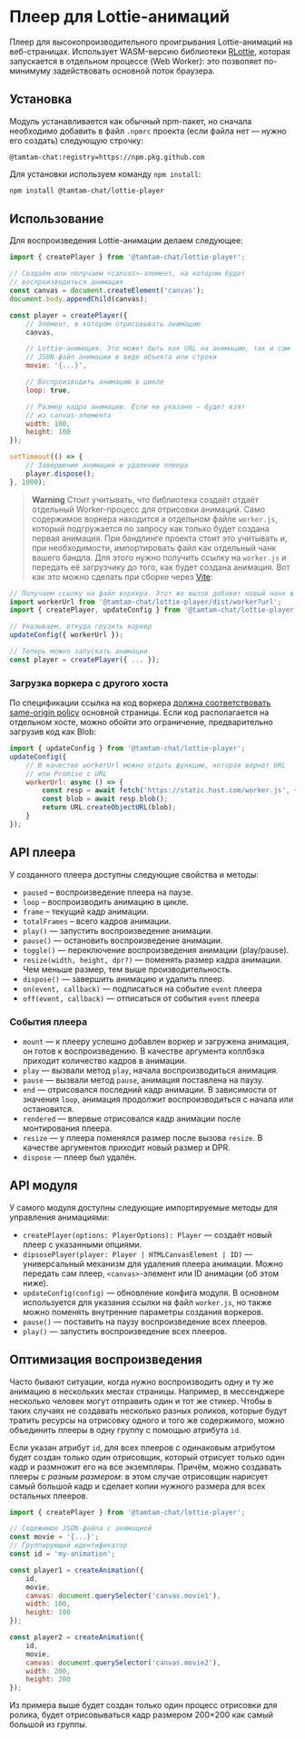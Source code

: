 # Плеер для Lottie-анимаций

Плеер для высокопроизводительного проигрывания Lottie-анимаций на веб-страницах. Использует WASM-версию библиотеки [RLottie](https://github.com/Samsung/rlottie), которая запускается в отдельном процессе (Web Worker): это позволяет по-минимуму задействовать основной поток браузера.

## Установка
Модуль устанавливается как обычный npm-пакет, но сначала необходимо добавить в файл `.npmrc` проекта (если файла нет — нужно его создать) следующую строчку:

```
@tamtam-chat:registry=https://npm.pkg.github.com
```

Для установки используем команду `npm install`:

```sh
npm install @tamtam-chat/lottie-player
```

## Использование
Для воспроизведения Lottie-анимации делаем следующее:

```js
import { createPlayer } from '@tamtam-chat/lottie-player';

// Создаём или получаем <canvas>-элемент, на котором будет
// воспроизводиться анимация
const canvas = document.createElement('canvas');
document.body.appendChild(canvas);

const player = createPlayer({
    // Элемент, в котором отрисовывать анимацию
    canvas,

    // Lottie-анимация. Это может быть как URL на анимацию, так и сам
    // JSON-файл анимации в виде объекта или строки
    movie: '{...}',

    // Воспроизводить анимацию в цикле
    loop: true,

    // Размер кадра анимации. Если не указано — будет взят
    // из canvas-элемента
    width: 100,
    height: 100
});

setTimeout(() => {
    // Завершение анимации и удаление плеера
    player.dispose();
}, 1000);
```

> **Warning**
> Стоит учитывать, что библиотека создаёт отдаёт отдельный Worker-процесс для отрисовки анимаций. Само содержимое воркера находится а отдельном файле `worker.js`, который подгружается по запросу как только будет создана первая анимация. При бандлинге проекта стоит это учитывать и, при необходимости, импортировать файл как отдельный чанк вашего бандла. Для этого нужно получить ссылку на `worker.js` и передать её загрузчику до того, как будет создана анимация. Вот как это можно сделать при сборке через [Vite](https://vitejs.dev):

```js
// Получаем ссылку на файл воркера. Этот же вызов добавит новый чанк в сборку
import workerUrl from '@tamtam-chat/lottie-player/dist/worker?url';
import { createPlayer, updateConfig } from '@tamtam-chat/lottie-player';

// Указываем, откуда грузить воркер
updateConfig({ workerUrl });

// Теперь можно запускать анимации
const player = createPlayer({ ... });
```

### Загрузка воркера с другого хоста

По спецификации ссылка на код воркера [должна соответствовать same-origin policy](https://developer.mozilla.org/en-US/docs/Web/API/Worker/Worker) основной страницы. Если код располагается на отдельном хосте, можно обойти это ограничение, предварительно загрузив код как Blob:

```js
import { updateConfig } from '@tamtam-chat/lottie-player';
updateConfig({
    // В качестве workerUrl можно отдать функцию, которая вернёт URL
    // или Promise c URL
    workerUrl: async () => {
        const resp = await fetch('https://static.host.com/worker.js', { mode: 'cors' });
        const blob = await resp.blob();
        return URL.createObjectURL(blob);
    }
});
```

## API плеера

У созданного плеера доступны следующие свойства и методы:

* `paused` – воспроизведение плеера на паузе.
* `loop` – воспроизводить анимацию в цикле.
* `frame` – текущий кадр анимации.
* `totalFrames` – всего кадров анимации.
* `play()` — запустить воспроизведение анимации.
* `pause()` — остановить воспроизведение анимации.
* `toggle()` — переключение воспроизведения анимации (play/pause).
* `resize(width, height, dpr?)` — поменять размер кадра анимации. Чем меньше размер, тем выше производительность.
* `dispose()` — завершить анимацию и удалить плеер.
* `on(event, callback)` — подписаться на событие `event` плеера
* `off(event, callback)` — отписаться от события `event` плеера

### События плеера

* `mount` — к плееру успешно добавлен воркер и загружена анимация, он готов к воспроизведению. В качестве аргумента коллбэка приходит количество кадров в анимации.
* `play` — вызвали метод `play`, начала воспроизводиться анимация.
* `pause` — вызвали метод `pause`, анимация поставлена на паузу.
* `end` — отрисовался последний кадр анимации. В зависимости от значения `loop`, анимация продолжит воспроизводиться с начала или остановится.
* `rendered` — впервые отрисовался кадр анимации после монтирования плеера.
* `resize` — у плеера поменялся размер после вызова `resize`. В качестве аргументов приходит новый размер и DPR.
* `dispose` — плеер был удалён.

## API модуля

У самого модуля доступны следующие импортируемые методы для управления анимациями:

* `createPlayer(options: PlayerOptions): Player` — создаёт новый плеер с указанными опциями.
* `dipsosePlayer(player: Player | HTMLCanvasElement | ID)` — универсальный механизм для удаления плеера анимации. Можно передать сам плеер, `<canvas>`-элемент или ID анимации (об этом ниже).
* `updateConfig(config)` — обновление конфига модуля. В основном используется для указания ссылки на файл `worker.js`, но также можно поменять внутренние параметры создания воркеров.
* `pause()` — поставить на паузу воспроизведение всех плееров.
* `play()` — запустить воспроизведение всех плееров.

## Оптимизация воспроизведения
Часто бывают ситуации, когда нужно воспроизводить одну и ту же анимацию в нескольких местах страницы. Например, в мессенджере несколько человек могут отправить один и тот же стикер. Чтобы в таких случаях не создавать несколько разных роликов, которые будут тратить ресурсы на отрисовку одного и того же содержимого, можно объединить плееры в одну группу с помощью атрибута `id`.

Если указан атрибут `id`, для всех плееров с одинаковым атрибутом будет создан только один отрисовщик, который отрисует только один кадр и размножит его на все экземпляры. Причём, можно создавать плееры с *разным размером*: в этом случае отрисовщик нарисует самый большой кадр и сделает копии нужного размера для всех остальных плееров.

```js
import { createPlayer } from '@tamtam-chat/lottie-player';

// Содежимое JSON-файла с анимацией
const movie = '{...}';
// Группирующий идентификатор
const id = 'my-animation';

const player1 = createAnimation({
    id,
    movie,
    canvas: document.querySelector('canvas.movie1'),
    width: 100,
    height: 100
});

const player2 = createAnimation({
    id,
    movie,
    canvas: document.querySelector('canvas.movie2'),
    width: 200,
    height: 200
});
```

Из примера выше будет создан только один процесс отрисовки для ролика, будет отрисовываться кадр размером 200×200 как самый большой из группы.
